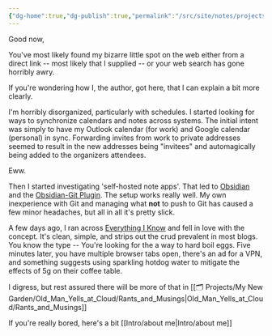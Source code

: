 ```yaml
---
{"dg-home":true,"dg-publish":true,"permalink":"/src/site/notes/projects/my-new-garden/how-did-i-get-here/","tags":["gardenEntry","gardenEntry","gardenEntry"],"dgPassFrontmatter":true,"noteIcon":""}
---
```




Good now,

  You've most likely found my bizarre little spot on the web either from a direct link -- most likely that I supplied -- or your web search has gone horribly awry.

If you're wondering how I, the author, got here, that I can explain a bit more clearly.

I'm horribly disorganized, particularly with schedules.  I started looking for ways to synchronize calendars and notes across systems.  The initial intent was simply to have my Outlook calendar (for work) and Google calendar (personal) in sync.  Forwarding invites from work to private addresses seemed to result in the new addresses being "invitees" and automagically being added to the organizers attendees.

Eww.

Then I started investigating 'self-hosted note apps'.  That led to [Obsidian](https://obsidian.md/) and the  [Obsidian-Git Plugin]( https://github.com/denolehov/obsidian-git ).  The setup works really well.  My own inexperience with Git and managing what **not** to push to Git has caused a few minor headaches, but all in all it's pretty slick.

A few days ago, I ran across [Everything I Know](https://wiki.nikiv.dev/) and fell in love with the concept.  It's clean, simple, and strips out the crud prevalent in most blogs.  You know the type --  You're looking for the a way to hard boil eggs.  Five minutes later, you have multiple browser tabs open, there's an ad for a VPN, and something suggests using sparkling hotdog water to mitigate the effects of 5g on their coffee table.

I digress, but rest assured there will be more of that in [[🗂 Projects/My New Garden/Old_Man_Yells_at_Cloud/Rants_and_Musings\|Old_Man_Yells_at_Cloud/Rants_and_Musings]]

If you're really bored, here's a bit [[Intro/about me\|Intro/about me]]

